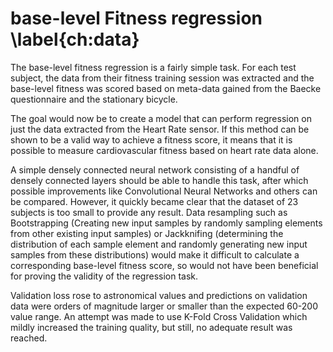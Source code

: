 
# base-level Fitness regression \label{ch:data}

The base-level fitness regression is a fairly simple task. For each test subject, the data from their fitness training session was extracted and the base-level fitness was scored based on meta-data gained from the Baecke questionnaire and the stationary bicycle.

The goal would now be to create a model that can perform regression on just the data extracted from the Heart Rate sensor. If this method can be shown to be a valid way to achieve a fitness score, it means that it is possible to measure cardiovascular fitness based on heart rate data alone.

A simple densely connected neural network consisting of a handful of densely connected layers should be able to handle this task, after which possible improvements like Convolutional Neural Networks and others can be compared. However, it quickly became clear that the dataset of 23 subjects is too small to provide any result. Data resampling such as Bootstrapping (Creating new input samples by randomly sampling elements from other existing input samples) or Jackknifing (determining the distribution of each sample element and randomly generating new input samples from these distributions) would make it difficult to calculate a corresponding base-level fitness score, so would not have been beneficial for proving the validity of the regression task.

Validation loss rose to astronomical values and predictions on validation data were orders of magnitude larger or smaller than the expected 60-200 value range. An attempt was made to use K-Fold Cross Validation which mildly increased the training quality, but still, no adequate result was reached.
